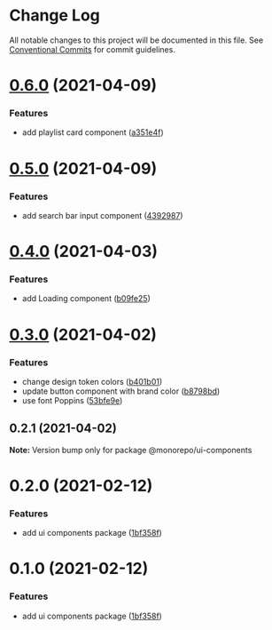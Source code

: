 # Change Log

All notable changes to this project will be documented in this file.
See [Conventional Commits](https://conventionalcommits.org) for commit guidelines.

# [0.6.0](https://github.com/emunhoz/spotifood/compare/@monorepo/ui-components@0.5.0...@monorepo/ui-components@0.6.0) (2021-04-09)


### Features

* add playlist card component ([a351e4f](https://github.com/emunhoz/spotifood/commit/a351e4fbe326722eaf8b0d1c35fbd9dd124b0857))





# [0.5.0](https://github.com/emunhoz/spotifood/compare/@monorepo/ui-components@0.4.0...@monorepo/ui-components@0.5.0) (2021-04-09)


### Features

* add search bar input component ([4392987](https://github.com/emunhoz/spotifood/commit/43929870548bd498b3d24f19a937c8f864c91dcb))





# [0.4.0](https://github.com/emunhoz/spotifood/compare/@monorepo/ui-components@0.3.0...@monorepo/ui-components@0.4.0) (2021-04-03)


### Features

* add Loading component ([b09fe25](https://github.com/emunhoz/spotifood/commit/b09fe25adfe11402455aae6edf9c349de29a1c67))





# [0.3.0](https://github.com/emunhoz/spotifood/compare/@monorepo/ui-components@0.2.1...@monorepo/ui-components@0.3.0) (2021-04-02)


### Features

* change design token colors ([b401b01](https://github.com/emunhoz/spotifood/commit/b401b01b818f5a8967567a0aed60ac8d1d497a77))
* update button component with brand color ([b8798bd](https://github.com/emunhoz/spotifood/commit/b8798bd9e4f937bb0d57f1996e1d366cdda0cdce))
* use font Poppins ([53bfe9e](https://github.com/emunhoz/spotifood/commit/53bfe9ea4fc0892723c10fc7b1acdfd94dca5dd2))





## 0.2.1 (2021-04-02)

**Note:** Version bump only for package @monorepo/ui-components





# 0.2.0 (2021-02-12)


### Features

* add ui components package ([1bf358f](https://github.com/emunhoz/monorepo-boilerplate/commit/1bf358fb0891a84d79ea2d8382a2cfb1a008e34e))





# 0.1.0 (2021-02-12)


### Features

* add ui components package ([1bf358f](https://github.com/emunhoz/monorepo-boilerplate/commit/1bf358fb0891a84d79ea2d8382a2cfb1a008e34e))

